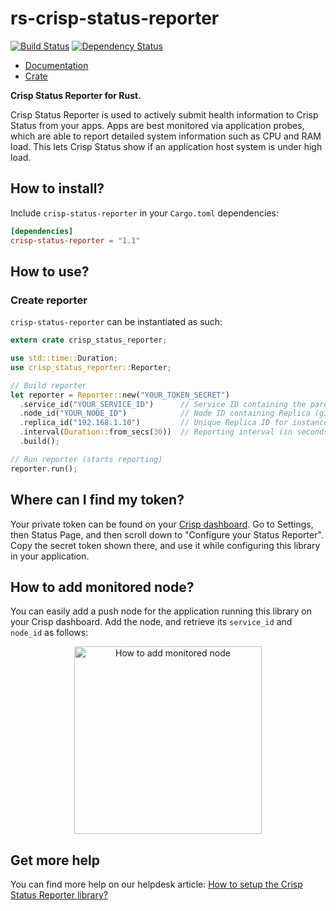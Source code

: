 # rs-crisp-status-reporter

[![Build Status](https://img.shields.io/travis/crisp-im/rs-crisp-status-reporter/master.svg)](https://travis-ci.org/crisp-im/rs-crisp-status-reporter) [![Dependency Status](https://deps.rs/repo/github/crisp-im/rs-crisp-status-reporter/status.svg)](https://deps.rs/repo/github/crisp-im/rs-crisp-status-reporter)

* [Documentation](https://docs.rs/crate/crisp-status-reporter)
* [Crate](https://crates.io/crates/crisp-status-reporter)

**Crisp Status Reporter for Rust.**

Crisp Status Reporter is used to actively submit health information to Crisp Status from your apps. Apps are best monitored via application probes, which are able to report detailed system information such as CPU and RAM load. This lets Crisp Status show if an application host system is under high load.

## How to install?

Include `crisp-status-reporter` in your `Cargo.toml` dependencies:

```toml
[dependencies]
crisp-status-reporter = "1.1"
```

## How to use?

### Create reporter

`crisp-status-reporter` can be instantiated as such:

```rust
extern crate crisp_status_reporter;

use std::time::Duration;
use crisp_status_reporter::Reporter;

// Build reporter
let reporter = Reporter::new("YOUR_TOKEN_SECRET")
  .service_id("YOUR_SERVICE_ID")      // Service ID containing the parent Node for Replica (given by Crisp)
  .node_id("YOUR_NODE_ID")            // Node ID containing Replica (given by Crisp)
  .replica_id("192.168.1.10")         // Unique Replica ID for instance (ie. your IP on the LAN)
  .interval(Duration::from_secs(30))  // Reporting interval (in seconds; defaults to 30 seconds if not set)
  .build();

// Run reporter (starts reporting)
reporter.run();
```

## Where can I find my token?

Your private token can be found on your [Crisp dashboard](https://app.crisp.chat/). Go to Settings, then Status Page, and then scroll down to "Configure your Status Reporter". Copy the secret token shown there, and use it while configuring this library in your application.

## How to add monitored node?

You can easily add a push node for the application running this library on your Crisp dashboard. Add the node, and retrieve its `service_id` and `node_id` as follows:

<p align="center">
  <img height="300" src="https://crisp-im.github.io/rs-crisp-status-reporter/images/setup.gif" alt="How to add monitored node">
</p>

## Get more help

You can find more help on our helpdesk article: [How to setup the Crisp Status Reporter library?](https://help.crisp.chat/en/article/1koqk09/)

